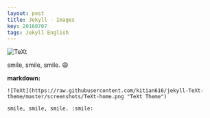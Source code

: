 ```yaml
---
layout: post
title: Jekyll - Images
key: 20160707
tags: Jekyll English
---
```


![TeXt](https://raw.githubusercontent.com/kitian616/jekyll-TeXt-theme/master/screenshots/TeXt-home.png "TeXt Theme")

smile, smile, smile. :smile:

<!--more-->

**markdown:**

    ![TeXt](https://raw.githubusercontent.com/kitian616/jekyll-TeXt-theme/master/screenshots/TeXt-home.png "TeXt Theme")

    smile, smile, smile. :smile: